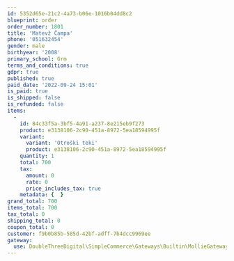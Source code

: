 ```yaml
---
id: 5352d65e-21c2-4a73-b06e-1016b04dd8c2
blueprint: order
order_number: 1801
title: 'Matevž Čampa'
phone: '051632454'
gender: male
birthyear: '2008'
primary_school: Grm
terms_and_conditions: true
gdpr: true
published: true
paid_date: '2022-09-24 15:01'
is_paid: true
is_shipped: false
is_refunded: false
items:
  -
    id: 84c33f5a-3bf5-4a91-a237-8e215eb9f273
    product: e3138106-2c90-451a-8972-5ea18594995f
    variant:
      variant: 'Otroški teki'
      product: e3138106-2c90-451a-8972-5ea18594995f
    quantity: 1
    total: 700
    tax:
      amount: 0
      rate: 0
      price_includes_tax: true
    metadata: {  }
grand_total: 700
items_total: 700
tax_total: 0
shipping_total: 0
coupon_total: 0
customer: f9b0b85b-585d-42bf-adff-7b4dcc9969ee
gateway:
  use: DoubleThreeDigital\SimpleCommerce\Gateways\Builtin\MollieGateway
---
```


